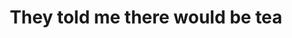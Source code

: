 ---
inv_num: 2019-045
add_credit: Cory Arcangel & Hampus Lindwall
url: 2019-045-they-told-me-there-would-be-tea
title: They told me there would be tea
year: '2019'
display_year: '2019'
medium: Audio mixtape (for NTS radio)
dims:
pitch: Mixtape for NTS radio (kinda wild TBH)
ps:
live_url: https://www.nts.live/shows/guests/episodes/cory-arcangel-hampus-lindwall-18th-june-2019
youtube:
related_code:
subheading:
download:
commission:
layout: things-i-made
---
